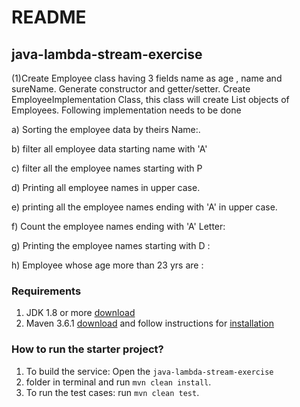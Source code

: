 # README
## java-lambda-stream-exercise


(1)Create Employee class having 3 fields name as age , name and sureName. Generate constructor and getter/setter. Create EmployeeImplementation Class, this class will create List objects of Employees. Following implementation needs to be done 

a) Sorting the employee data by theirs Name:. 

b) filter all employee data starting name with 'A'

c) filter all the employee names starting with P

d) Printing all employee names in upper case.

e) printing all the employee names ending with 'A' in upper case.

f) Count the employee names ending with 'A' Letter:

g) Printing the employee names starting with D :

h) Employee whose age more than 23 yrs are :

### Requirements
1. JDK 1.8 or more [download](https://www.oracle.com/java/technologies/javase-jdk8-downloads.html)
1. Maven 3.6.1 [download](https://maven.apache.org/download.cgi) and follow instructions for [installation](https://maven.apache.org/install.html)

### How to run the starter project?
1. To build the service: Open the `java-lambda-stream-exercise`
2. folder in terminal and run `mvn clean install`.
3. To run the test cases: run `mvn clean test`.
